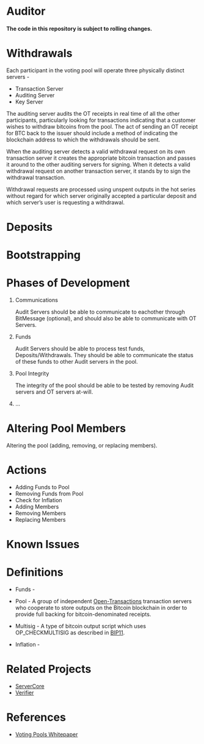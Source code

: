 Auditor
=======

#### The code in this repository is subject to rolling changes.

Withdrawals
=======

Each participant in the voting pool will operate three physically distinct servers -

* Transaction Server
* Auditing Server
* Key Server

The auditing server audits the OT receipts in real time of all the other participants, particularly looking 
for transactions indicating that a customer wishes to withdraw bitcoins from the pool. The act of sending an 
OT receipt for BTC back to the issuer should include a method of indicating the blockchain address to 
which the withdrawals should be sent.

When the auditing server detects a valid withdrawal request on its own transaction server it creates the 
appropriate bitcoin transaction and passes it around to the other auditing servers for signing. When it 
detects a valid withdrawal request on another transaction server, it stands by to sign the withdrawal transaction.

Withdrawal requests are processed using unspent outputs in the hot series without regard for which server 
originally accepted a particular deposit and which server’s user is requesting a withdrawal.


Deposits
=======



Bootstrapping
=======

Phases of Development
=======

1) Communications
	
	Audit Servers should be able to communicate to eachother through BitMessage (optional),
	and should also be able to communicate with OT Servers.	

2) Funds
	
	Audit Servers should be able to process test funds, Deposits/Withdrawals. 
	They should be able to communicate the status of these funds to other 
	Audit servers in the pool.

3) Pool Integrity

	The integrity of the pool should be able to be tested by removing Audit 
	servers and OT servers at-will.

4) ...



Altering Pool Members
=======

Altering the pool (adding, removing, or replacing members).



Actions
=======

* Adding Funds to Pool
* Removing Funds from Pool
* Check for Inflation
* Adding Members
* Removing Members
* Replacing Members


Known Issues
=======


Definitions
=======

* Funds - 

* Pool - A group of independent [Open-Transactions](http://opentransactions.org/) transaction servers who cooperate to store outputs
	on the Bitcoin blockchain in order to provide full backing for bitcoin-denominated receipts.

* Multisig - A type of bitcoin output script which uses OP_CHECKMULTISIG as described in [BIP11](https://github.com/bitcoin/bips/blob/master/bip-0011.mediawiki).

* Inflation - 


Related Projects
=======

* [ServerCore](https://github.com/monetas/ServerCore)
* [Verifier](https://github.com/monetas/verifier)


References
=======

* [Voting Pools Whitepaper](https://docs.google.com/a/monetas.net/document/d/1aS4v4SlvwthYKo2xrAohlqZ9CqcA-9AL4atqq8P_O4c/edit?pli=1)

